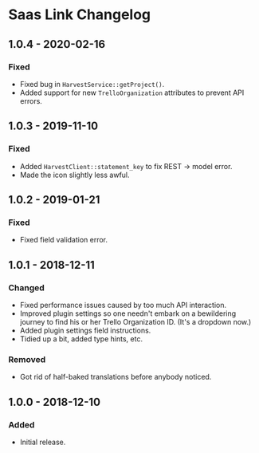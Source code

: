 # Saas Link Changelog

## 1.0.4 - 2020-02-16
### Fixed
- Fixed bug in `HarvestService::getProject()`.
- Added support for new `TrelloOrganization` attributes to prevent API errors.

## 1.0.3 - 2019-11-10
### Fixed
- Added `HarvestClient::statement_key` to fix REST → model error.
- Made the icon slightly less awful.

## 1.0.2 - 2019-01-21
### Fixed
- Fixed field validation error.

## 1.0.1 - 2018-12-11
### Changed
- Fixed performance issues caused by too much API interaction.
- Improved plugin settings so one needn't embark on a bewildering journey to find his or her Trello Organization ID. (It's a dropdown now.)
- Added plugin settings field instructions.
- Tidied up a bit, added type hints, etc.

### Removed
- Got rid of half-baked translations before anybody noticed.

## 1.0.0 - 2018-12-10
### Added
- Initial release.
